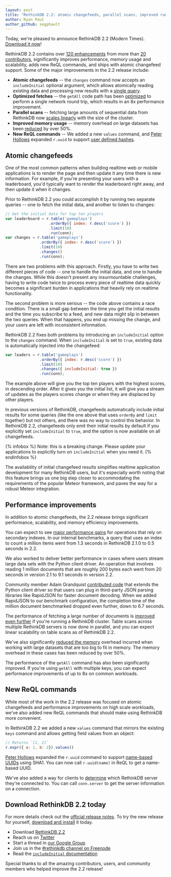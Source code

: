 ```yaml
---
layout: post
title: "RethinkDB 2.2: atomic changefeeds, parallel scans, improved runtime"
author: Ryan Paul
author_github: segphault
---
```


Today, we're pleased to announce RethinkDB 2.2 (Modern Times). [Download it now][download]!

RethinkDB 2.2 contains over [120 enhancements][release-notes] from more than [20 contributors][release-notes], significantly improves performance, memory usage and scalability, adds new ReQL commands, and ships with atomic changefeed support. Some of the major improvements in the 2.2 release include:

* __Atomic changefeeds__ -- the `changes` command now accepts an `includeInitial` optional argument, which allows atomically reading existing data and processing new results with a [single query](https://github.com/rethinkdb/rethinkdb/issues/3579).
* __Optimized fetches__ -- the `getAll` code path has been [optimized](https://github.com/rethinkdb/rethinkdb/issues/1526) to perform a single network round trip, which results in an 8x performance improvement.
* __Parallel scans__ -- fetching large amounts of sequential data from RethinkDB now [scales linearly](https://github.com/rethinkdb/rethinkdb/issues/4343) with the size of the cluster.
* __Improved memory usage__ -- memory overhead on large datasets has been [reduced](https://github.com/rethinkdb/rethinkdb/issues/1951) by over 50%.
* __New ReQL commands__ -- We added a new `values` command, and [Peter Hollows](https://github.com/captainpete) expanded `r.uuid` to support [user defined hashes](https://github.com/rethinkdb/rethinkdb/pull/4636).

## Atomic changefeeds

One of the most common patterns when building realtime web or mobile applications is to render the page and then update it any time there is new information. For example, if you're presenting your users with a leaderboard, you'd typically want to render the leaderboard right away, and then update it when it changes.

Prior to RethinkDB 2.2 you could accomplish it by running two separate queries -- one to fetch the initial data, and another to listen to changes:

```js
// Get the initial data for top ten players
var leaderboard = r.table('gameplays')
                   .orderBy({ index: r.desc('score') })
                   .limit(10)
                   .run(conn);
var changes = r.table('gameplays')
               .orderBy({ index: r.desc('score') })
               .limit(10)
               .changes()
               .run(conn);
```

There are two problems with this approach. Firstly, you have to write two different pieces of code -- one to handle the initial data, and one to handle the changes. While this doesn't present any insurmountable challenges, having to write code twice to process every piece of realtime data quickly becomes a significant burden in applications that heavily rely on realtime functionality.

The second problem is more serious -- the code above contains a race condition. There is a small gap between the time you get the initial results and the time you subscribe to a feed, and new data might slip in between the two queries. When that happens, you end up missing the change, and your users are left with inconsistent information.

RethinkDB 2.2 fixes both problems by introducing an `includeInitial` option to the `changes` command. When `includeInitial` is set to `true`, existing data is automatically injected into the changefeed:

```javascript
var leaders = r.table('gameplays')
               .orderBy({ index: r.desc('score') })
               .limit(10)
               .changes({ includeInitial: true })
               .run(conn);
```

The example above will give you the top ten players with the highest scores, in descending order. After it gives you the initial list, it will give you a stream of updates as the players scores change or when they are displaced by other players.

In previous versions of RethinkDB, changefeeds automatically include initial results for some queries (like the one above that uses `orderBy` and `limit` together) but not others, and there was no way to control this behavior. In RethinkDB 2.2, changefeeds only emit their initial results by default if you explicitly set `includeInitial` to `true`, and the option is now available on all changefeeds.

{% infobox %}
Note: this is a breaking change. Please update your applications to explicitly turn on `includeInitial` when you need it.
{% endinfobox %}

The availability of initial changefeed results simplifies realtime application development for many RethinkDB users, but it's especially worth noting that this feature brings us one big step closer to accommodating the requirements of the popular Meteor framework, and paves the way for a robust Meteor integration.

## Performance improvements

In addition to atomic changefeeds, the 2.2 release brings significant performance, scalability, and memory efficiency improvements.

You can expect to see [major performance gains][index-optimizations] for operations that rely on secondary indexes. In our internal benchmarks, a query that uses an index to count a million items went from 1.3 seconds in RethinkDB 2.1.0 to 0.5 seconds in 2.2.

We also worked to deliver better performance in cases where users stream large data sets with the Python client driver. An operation that involves reading 1 million documents that are roughly 200 bytes each went from 20 seconds in version 2.1 to 9.1 seconds in version 2.2.

Community member Adam Grandquist [contributed code][json-interface] that extends the Python client driver so that users can plug in third-party JSON parsing libraries like RapidJSON for faster document decoding. When we added RapidJSON to our benchmark configuration, the completion time of the million document benchmarked dropped even further, down to 6.7 seconds.

The performance of fetching a large number of documents is [improved even further](https://github.com/rethinkdb/rethinkdb/issues/4343) if you're running a RethinkDB cluster. Table scans across multiple RethinkDB servers is now done in parallel, and you can expect linear scalability on table scans as of RethinkDB 2.2.

We've also significantly [reduced the memory][memory-reduction] overhead incurred when working with large datasets that are too big to fit in memory. The memory overhead in these cases has been reduced by over 50%.

The performance of the `getAll` command has also been significantly improved. If you're using `getAll` with multiple keys, you can expect performance improvements of up to 8x on common workloads.

## New ReQL commands

While most of the work in the 2.2 release was focused on atomic changefeeds and performance improvements on high scale workloads, we've also added new ReQL commands that should make using RethinkDB more convenient.

In RethinkDB 2.2 we added a new `values` command that mirrors the existing `keys` command and allows getting field values from an object:

```js
// Returns `[1, 2]`
r.expr({ a: 1, b: 2}).values()
```

[Peter Hollows](https://github.com/captainpete) expanded the `r.uuid` command to support [name-based UUIDs](https://github.com/rethinkdb/rethinkdb/pull/4636) using SHA1. You can now call `r.uuid(name)` in ReQL to get a name-based UUID.

We've also added a way for clients to [determine](https://github.com/rethinkdb/rethinkdb/issues/3934) which RethinkDB server they're connected to. You can call `conn.server` to get the server information on a connection.

## Download RethinkDB 2.2 today

For more details check out the [official release notes][release-notes]. To try the new release for yourself, [download and install][download] it today.

* Download [RethinkDB 2.2][download]
* Reach us on [Twitter][twitter]
* Start a thread in [our Google Group][group]
* Join us in the [#rethinkdb channel on Freenode][freenode]
* Read the [`includeInitial` documentation][include-initial-docs]

Special thanks to all the amazing contributors, users, and community members who helped improve the 2.2 release!

[index-optimizations]: https://github.com/rethinkdb/rethinkdb/issues/4862
[json-interface]: https://github.com/rethinkdb/rethinkdb/pull/4825
[memory-reduction]: https://github.com/rethinkdb/rethinkdb/issues/1951
[twitter]: https://twitter.com/rethinkdb
[group]: https://groups.google.com/forum/#!forum/rethinkdb
[freenode]: irc://chat.freenode.net/#rethinkdb
[release-notes]: #
[include-initial-docs]: #
[download]: http://rethinkdb.com/docs/install/
